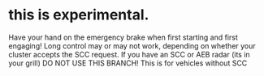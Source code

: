 # this is experimental. 
Have your hand on the emergency brake when first starting and first engaging!
Long control may or may not work, depending on whether your cluster accepts the SCC request.
If you have an SCC or AEB radar (its in your grill) DO NOT USE THIS BRANCH! This is for vehicles without SCC
